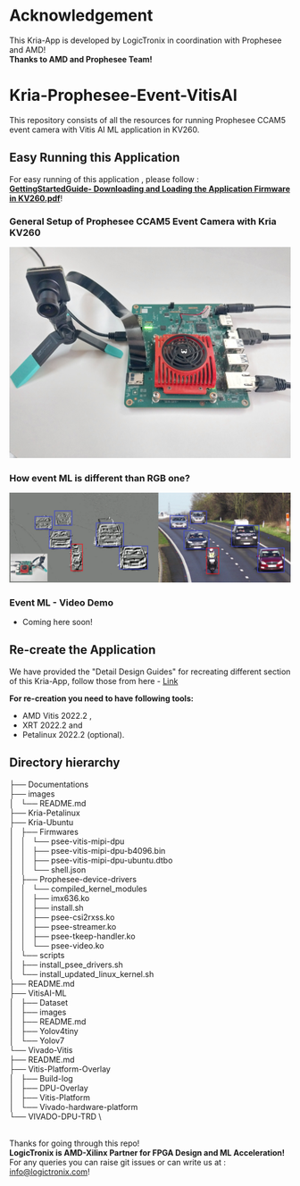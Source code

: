 # Acknowledgement
This Kria-App is developed by LogicTronix in coordination with Prophesee and AMD!\
**Thanks to AMD and Prophesee Team!**

# Kria-Prophesee-Event-VitisAI
This repository consists of all the resources for running Prophesee CCAM5 event camera with Vitis AI ML application in KV260.


## Easy Running this Application
For easy running of this application , please follow :\
 **[GettingStartedGuide- Downloading and Loading the Application Firmware in KV260.pdf](https://github.com/LogicTronixInc/Kria-Prophesee-Event-VitisAI/blob/main/Documentations/GettingStartedGuide-%20Downloading%20and%20Loading%20the%20Application%20Firmware%20in%20KV260.pdf)**!

### General Setup of Prophesee CCAM5 Event Camera with Kria KV260
![KV260-Prophesee-CCAM5](https://github.com/LogicTronixInc/Kria-Prophesee-Event-VitisAI/blob/main/images/Prophesee-Event-Cam-Kria-App.jpg "KV260-Prophesee-CCAM5")

### How event ML is different than RGB one?
![Event-vs-RGB-ML](https://github.com/LogicTronixInc/Kria-Prophesee-Event-VitisAI/blob/main/images/event-vs-RGB-camera_ML.png "Event-vs-RGB-ML")

### Event ML - Video Demo
- Coming here soon!

## Re-create the Application
We have provided the "Detail Design Guides" for recreating different section of this Kria-App, follow those from here - [Link](https://github.com/LogicTronixInc/Kria-Prophesee-Event-VitisAI/tree/main/Documentations#re-create-this-kria-application) 

**For re-creation you need to have following tools:**
- AMD Vitis 2022.2 ,
- XRT 2022.2 and 
- Petalinux 2022.2 (optional).



## Directory hierarchy

├── Documentations \
├── images \
│   └── README.md \
├── Kria-Petalinux \
├── Kria-Ubuntu \
│   ├── Firmwares \
│   │   └── psee-vitis-mipi-dpu \
│   │       ├── psee-vitis-mipi-dpu-b4096.bin \
│   │       ├── psee-vitis-mipi-dpu-ubuntu.dtbo \
│   │       └── shell.json \
│   ├── Prophesee-device-drivers \
│   │   └── compiled_kernel_modules \
│   │       ├── imx636.ko \
│   │       ├── install.sh \
│   │       ├── psee-csi2rxss.ko \
│   │       ├── psee-streamer.ko \
│   │       ├── psee-tkeep-handler.ko \
│   │       └── psee-video.ko \
│   └── scripts \
│       ├── install_psee_drivers.sh \
│       └── install_updated_linux_kernel.sh \
├── README.md \
├── VitisAI-ML \
│   ├── Dataset \
│   ├── images \
│   ├── README.md \
│   ├── Yolov4tiny \
│   └── Yolov7 \
└── Vivado-Vitis \
    ├── README.md \
    ├── Vitis-Platform-Overlay \
    │   ├── Build-log \
    │   ├── DPU-Overlay \
    │   ├── Vitis-Platform \
    │   └── Vivado-hardware-platform \
    └── VIVADO-DPU-TRD \

\
Thanks for going through this repo! \
 **LogicTronix is AMD-Xilinx Partner for FPGA Design and ML Acceleration!** \
 For any queries you can raise git issues or can write us at : info@logictronix.com!
